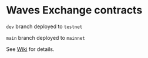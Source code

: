 # Waves Exchange contracts

`dev` branch deployed to `testnet`

`main` branch deployed to `mainnet`

See [Wiki](https://github.com/waves-exchange/contracts/wiki) for details.
